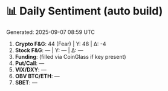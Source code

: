 # 📊 Daily Sentiment (auto build)
Generated: 2025-09-07 08:59 UTC

1) **Crypto F&G**: 44 (Fear) | Y: 48 | Δ: -4
2) **Stock F&G**: — | Y: — | Δ: —
3) **Funding**: (filled via CoinGlass if key present)
4) **Put/Call**: —
5) **VIX/DXY**: —
6) **OBV BTC/ETH**: —
7) **SBET**: —
